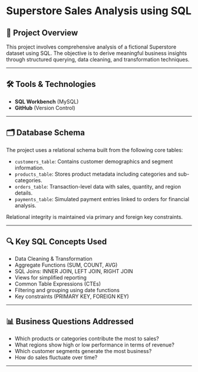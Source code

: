 # Superstore Sales Analysis using SQL

## 📌 Project Overview
This project involves comprehensive analysis of a fictional Superstore dataset using SQL. The objective is to derive meaningful business insights through structured querying, data cleaning, and transformation techniques.

---

## 🛠️ Tools & Technologies
- **SQL Workbench** (MySQL)
- **GitHub** (Version Control)

---

## 🗂️ Database Schema

The project uses a relational schema built from the following core tables:

- `customers_table`: Contains customer demographics and segment information.
- `products_table`: Stores product metadata including categories and sub-categories.
- `orders_table`: Transaction-level data with sales, quantity, and region details.
- `payments_table`: Simulated payment entries linked to orders for financial analysis.

Relational integrity is maintained via primary and foreign key constraints.

---

## 🔍 Key SQL Concepts Used

- Data Cleaning & Transformation
- Aggregate Functions (SUM, COUNT, AVG)
- SQL Joins: INNER JOIN, LEFT JOIN, RIGHT JOIN
- Views for simplified reporting
- Common Table Expressions (CTEs)
- Filtering and grouping using date functions
- Key constraints (PRIMARY KEY, FOREIGN KEY)

---

## 📊 Business Questions Addressed

- Which products or categories contribute the most to sales?
- What regions show high or low performance in terms of revenue?
- Which customer segments generate the most business?
- How do sales fluctuate over time?

---
